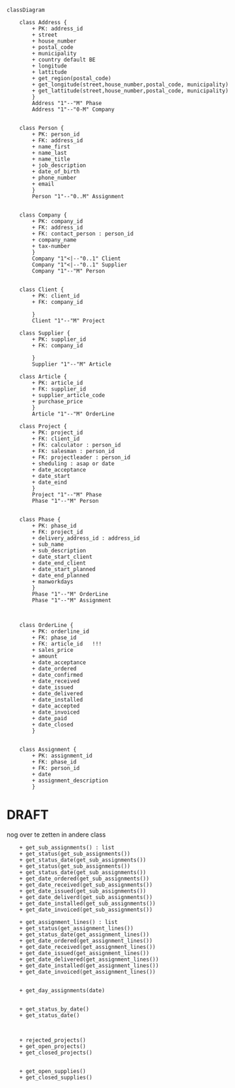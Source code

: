 
```mermaid

classDiagram

	class Address {
		+ PK: address_id
		+ street
		+ house_number
		+ postal_code
		+ municipality
		+ country default BE
		+ longitude
		+ lattitude
		+ get_region(postal_code)
		+ get_longitude(street,house_number,postal_code, municipality)
		+ get_lattitude(street,house_number,postal_code, municipality)
		}
		Address "1"--"M" Phase
		Address "1"--"0-M" Company


	class Person {
		+ PK: person_id
		+ FK: address_id
		+ name_first
		+ name_last
		+ name_title
		+ job_description
		+ date_of_birth
		+ phone_number
		+ email
		}
		Person "1"--"0..M" Assignment


	class Company {
		+ PK: company_id
		+ FK: address_id
		+ FK: contact_person : person_id
		+ company_name
		+ tax-number
		}
		Company "1"<|--"0..1" Client
		Company "1"<|--"0..1" Supplier 
		Company "1"--"M" Person


	class Client {
		+ PK: client_id
		+ FK: company_id

		}
		Client "1"--"M" Project

	class Supplier {
		+ PK: supplier_id
		+ FK: company_id

		}
		Supplier "1"--"M" Article

	class Article {
		+ PK: article_id
		+ FK: supplier_id
		+ supplier_article_code
		+ purchase_price
		}
		Article "1"--"M" OrderLine

	class Project {
		+ PK: project_id
		+ FK: client_id
		+ FK: calculator : person_id
		+ FK: salesman : person_id
		+ FK: projectleader : person_id
		+ sheduling : asap or date
		+ date_acceptance
		+ date_start
		+ date_eind
		}
		Project "1"--"M" Phase
		Phase "1"--"M" Person


	class Phase {
		+ PK: phase_id
		+ FK: project_id
		+ delivery_address_id : address_id
		+ sub_name
		+ sub_description
		+ date_start_client
		+ date_end_client
		+ date_start_planned
		+ date_end_planned
		+ manworkdays		
		}
		Phase "1"--"M" OrderLine
		Phase "1"--"M" Assignment

	

	class OrderLine {
		+ PK: orderline_id
		+ FK: phase_id
    	+ FK: article_id   !!!      
    	+ sales_price
     	+ amount
    	+ date_acceptance 
		+ date_ordered      
		+ date_confirmed
		+ date_received     
		+ date_issued       
		+ date_delivered     
		+ date_installed    
		+ date_accepted       
		+ date_invoiced     
		+ date_paid         
		+ date_closed
		}


	class Assignment {
		+ PK: assignment_id
		+ FK: phase_id
		+ FK: person_id
		+ date
		+ assignment_description
		}

```




# DRAFT

nog over te zetten in andere class
		
		+ get_sub_assignments() : list
		+ get_status(get_sub_assignments())
		+ get_status_date(get_sub_assignments())
		+ get_status(get_sub_assignments())
		+ get_status_date(get_sub_assignments())
		+ get_date_ordered(get_sub_assignments())
		+ get_date_received(get_sub_assignments())
		+ get_date_issued(get_sub_assignments())
		+ get_date_deliverd(get_sub_assignments())
		+ get_date_installed(get_sub_assignments())
		+ get_date_invoiced(get_sub_assignments())

		+ get_assignment_lines() : list
		+ get_status(get_assignment_lines())
		+ get_status_date(get_assignment_lines())
		+ get_date_ordered(get_assignment_lines())
		+ get_date_received(get_assignment_lines())
		+ get_date_issued(get_assignment_lines())
		+ get_date_delivered(get_assignment_lines())
		+ get_date_installed(get_assignment_lines())
		+ get_date_invoiced(get_assignment_lines())


		+ get_day_assignments(date)


		+ get_status_by_date()
		+ get_status_date()


	
		+ rejected_projects()
		+ get_open_projects()
		+ get_closed_projects()


		+ get_open_supplies()
		+ get_closed_supplies()











	












	

